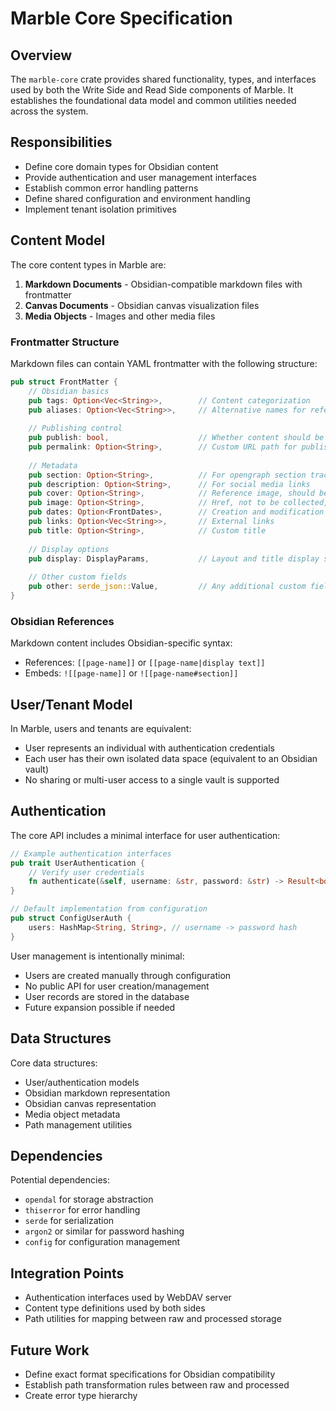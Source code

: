 # Marble Core Specification

## Overview

The `marble-core` crate provides shared functionality, types, and interfaces used by both the Write Side and Read Side components of Marble. It establishes the foundational data model and common utilities needed across the system.

## Responsibilities

- Define core domain types for Obsidian content
- Provide authentication and user management interfaces
- Establish common error handling patterns
- Define shared configuration and environment handling
- Implement tenant isolation primitives

## Content Model

The core content types in Marble are:
1. **Markdown Documents** - Obsidian-compatible markdown files with frontmatter
2. **Canvas Documents** - Obsidian canvas visualization files
3. **Media Objects** - Images and other media files

### Frontmatter Structure
Markdown files can contain YAML frontmatter with the following structure:

```rust
pub struct FrontMatter {
    // Obsidian basics
    pub tags: Option<Vec<String>>,        // Content categorization
    pub aliases: Option<Vec<String>>,     // Alternative names for reference resolution
    
    // Publishing control
    pub publish: bool,                    // Whether content should be published
    pub permalink: Option<String>,        // Custom URL path for published content
    
    // Metadata
    pub section: Option<String>,          // For opengraph section tracking
    pub description: Option<String>,      // For social media links
    pub cover: Option<String>,            // Reference image, should be collected
    pub image: Option<String>,            // Href, not to be collected, just used
    pub dates: Option<FrontDates>,        // Creation and modification dates
    pub links: Option<Vec<String>>,       // External links
    pub title: Option<String>,            // Custom title
    
    // Display options
    pub display: DisplayParams,           // Layout and title display settings
    
    // Other custom fields
    pub other: serde_json::Value,         // Any additional custom fields
}
```

### Obsidian References
Markdown content includes Obsidian-specific syntax:
- References: `[[page-name]]` or `[[page-name|display text]]`
- Embeds: `![[page-name]]` or `![[page-name#section]]`

## User/Tenant Model

In Marble, users and tenants are equivalent:
- User represents an individual with authentication credentials
- Each user has their own isolated data space (equivalent to an Obsidian vault)
- No sharing or multi-user access to a single vault is supported

## Authentication

The core API includes a minimal interface for user authentication:

```rust
// Example authentication interfaces
pub trait UserAuthentication {
    // Verify user credentials
    fn authenticate(&self, username: &str, password: &str) -> Result<bool, AuthError>;
}

// Default implementation from configuration
pub struct ConfigUserAuth {
    users: HashMap<String, String>, // username -> password hash
}
```

User management is intentionally minimal:
- Users are created manually through configuration
- No public API for user creation/management
- User records are stored in the database
- Future expansion possible if needed

## Data Structures

Core data structures:
- User/authentication models
- Obsidian markdown representation
- Obsidian canvas representation
- Media object metadata
- Path management utilities

## Dependencies

Potential dependencies:
- `opendal` for storage abstraction
- `thiserror` for error handling
- `serde` for serialization
- `argon2` or similar for password hashing
- `config` for configuration management

## Integration Points

- Authentication interfaces used by WebDAV server
- Content type definitions used by both sides
- Path utilities for mapping between raw and processed storage

## Future Work

- Define exact format specifications for Obsidian compatibility
- Establish path transformation rules between raw and processed
- Create error type hierarchy
